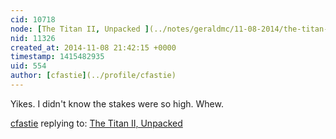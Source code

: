 ```yaml
---
cid: 10718
node: [The Titan II, Unpacked ](../notes/geraldmc/11-08-2014/the-titan-ii-unpacked)
nid: 11326
created_at: 2014-11-08 21:42:15 +0000
timestamp: 1415482935
uid: 554
author: [cfastie](../profile/cfastie)
---
```


Yikes. I didn't know the stakes were so high. Whew.

[cfastie](../profile/cfastie) replying to: [The Titan II, Unpacked ](../notes/geraldmc/11-08-2014/the-titan-ii-unpacked)

